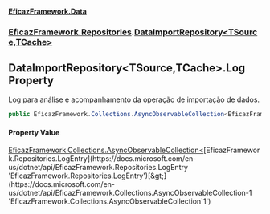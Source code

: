#### [EficazFramework.Data](EficazFrameworkData.md 'EficazFramework Data')
### [EficazFramework.Repositories](EficazFrameworkData.md#EficazFramework.Repositories 'EficazFramework.Repositories').[DataImportRepository&lt;TSource,TCache&gt;](EficazFramework.Repositories/DataImportRepository_TSource,TCache_.md 'EficazFramework.Repositories.DataImportRepository<TSource,TCache>')

## DataImportRepository<TSource,TCache>.Log Property

Log para análise e acompanhamento da operação de importação de dados.

```csharp
public EficazFramework.Collections.AsyncObservableCollection<EficazFramework.Repositories.LogEntry> Log { get; }
```

#### Property Value
[EficazFramework.Collections.AsyncObservableCollection&lt;](https://docs.microsoft.com/en-us/dotnet/api/EficazFramework.Collections.AsyncObservableCollection-1 'EficazFramework.Collections.AsyncObservableCollection`1')[EficazFramework.Repositories.LogEntry](https://docs.microsoft.com/en-us/dotnet/api/EficazFramework.Repositories.LogEntry 'EficazFramework.Repositories.LogEntry')[&gt;](https://docs.microsoft.com/en-us/dotnet/api/EficazFramework.Collections.AsyncObservableCollection-1 'EficazFramework.Collections.AsyncObservableCollection`1')